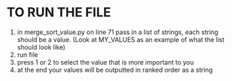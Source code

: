 
# TO RUN THE FILE

1. in merge_sort_value.py on line 71 pass in a list of strings, each string should be a value. (Look at MY_VALUES as an example of what the list should look like)
2. run file
3. press 1 or 2 to select the value that is more important to you
4. at the end your values will be outputted in ranked order as a string
